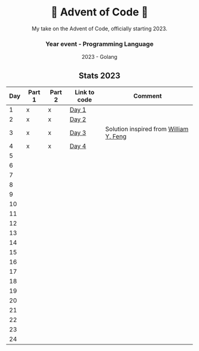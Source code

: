 <div align='center'>
  <h1>🎄 Advent of Code 🎄</h1>
  My take on the Advent of Code, officially starting 2023.
  
  ### Year event - Programming Language
  2023 - Golang
  
  
  ## Stats 2023
  
  | Day 	| Part 1 	| Part 2 	| Link to code 	| Comment |
  |-----	|--------	|--------	|--------------	| ------- |
  | 1   	| x      	| x      	| [Day 1](https://github.com/ahenningsson/aoc/tree/main/2023/day1/day_1.go) | |
  | 2   	| x       	| x       	| [Day 2](https://github.com/ahenningsson/aoc/blob/main/2023/day2/day_2.go) | |
  | 3   	| x       	| x       	| [Day 3](https://github.com/ahenningsson/aoc/blob/main/2023/day3/day_3.go) | Solution inspired from [William Y. Feng](https://www.youtube.com/watch?v=6t1dR_-U_zE) |
  | 4   	| x       	| x       	| [Day 4](https://github.com/ahenningsson/aoc/blob/main/2023/day4/day_4.go) | |             	|    |
  | 5   	|        	|        	|              	|    |
  | 6   	|        	|        	|              	|    |
  | 7   	|        	|        	|              	|    |
  | 8   	|        	|        	|              	|    |
  | 9   	|        	|        	|              	|    |
  | 10  	|        	|        	|              	|    |
  | 11  	|        	|        	|              	|    |
  | 12  	|        	|        	|              	|    |
  | 13  	|        	|        	|              	|    |
  | 14  	|        	|        	|              	|    |
  | 15  	|        	|        	|              	|    |
  | 16  	|        	|        	|              	|    |
  | 17  	|        	|        	|              	|    |
  | 18  	|        	|        	|              	|    |
  | 19  	|        	|        	|              	|    |
  | 20  	|        	|        	|              	|    |
  | 21  	|        	|        	|              	|    |
  | 22  	|        	|        	|              	|    |
  | 23  	|        	|        	|              	|    |
  | 24  	|        	|        	|              	|    |
</div>
